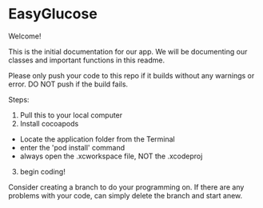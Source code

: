 # EasyGlucose

Welcome! 

This is the initial documentation for our app. We will be documenting our classes and important functions in this readme.

Please only push your code to this repo if it builds without any warnings or error. DO NOT push if the build fails.


Steps:

1) Pull this to your local computer
2) Install cocoapods
  - Locate the application folder from the Terminal
  - enter the 'pod install' command
  - always open the .xcworkspace file, NOT the .xcodeproj
3) begin coding!

Consider creating a branch to do your programming on. If there are any problems with your code, can simply delete the branch and start anew.
